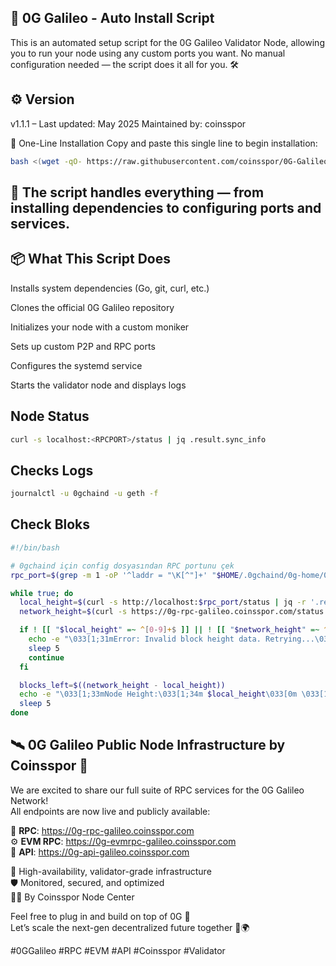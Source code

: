 ## 🚀 0G Galileo - Auto Install Script
This is an automated setup script for the 0G Galileo Validator Node, allowing you to run your node using any custom ports you want.
No manual configuration needed — the script does it all for you. 🛠️

## ⚙️ Version
v1.1.1 – Last updated: May 2025
Maintained by: coinsspor

🧩 One-Line Installation
Copy and paste this single line to begin installation:

```bash
bash <(wget -qO- https://raw.githubusercontent.com/coinsspor/0G-Galileo/main/autoinstal.sh)
```

## 🧠 The script handles everything — from installing dependencies to configuring ports and services.

## 📦 What This Script Does
Installs system dependencies (Go, git, curl, etc.)

Clones the official 0G Galileo repository

Initializes your node with a custom moniker

Sets up custom P2P and RPC ports

Configures the systemd service

Starts the validator node and displays logs

## Node Status

```bash
curl -s localhost:<RPCPORT>/status | jq .result.sync_info
```

## Checks Logs

```bash
journalctl -u 0gchaind -u geth -f
```

## Check Bloks
```bash
#!/bin/bash

# 0gchaind için config dosyasından RPC portunu çek
rpc_port=$(grep -m 1 -oP '^laddr = "\K[^"]+' "$HOME/.0gchaind/0g-home/0gchaind-home/config/config.toml" | cut -d ':' -f 3)

while true; do
  local_height=$(curl -s http://localhost:$rpc_port/status | jq -r '.result.sync_info.latest_block_height')
  network_height=$(curl -s https://0g-rpc-galileo.coinsspor.com/status | jq -r '.result.sync_info.latest_block_height')

  if ! [[ "$local_height" =~ ^[0-9]+$ ]] || ! [[ "$network_height" =~ ^[0-9]+$ ]]; then
    echo -e "\033[1;31mError: Invalid block height data. Retrying...\033[0m"
    sleep 5
    continue
  fi

  blocks_left=$((network_height - local_height))
  echo -e "\033[1;33mNode Height:\033[1;34m $local_height\033[0m \033[1;33m| Network Height:\033[1;36m $network_height\033[0m \033[1;33m| Blocks Left:\033[1;31m $blocks_left\033[0m"
  sleep 5
done
```
## 🛰️ 0G Galileo Public Node Infrastructure by Coinsspor 🚀

We are excited to share our full suite of RPC services for the 0G Galileo Network!  
All endpoints are now live and publicly available:

🔗 **RPC**: https://0g-rpc-galileo.coinsspor.com  
⚙️ **EVM RPC**: https://0g-evmrpc-galileo.coinsspor.com  
📡 **API**: https://0g-api-galileo.coinsspor.com

🧠 High-availability, validator-grade infrastructure  
🛡️ Monitored, secured, and optimized  
🕵️‍♂️ By Coinsspor Node Center 

Feel free to plug in and build on top of 0G 🚀  
Let’s scale the next-gen decentralized future together 🔧🌍

#0GGalileo #RPC #EVM #API #Coinsspor #Validator


